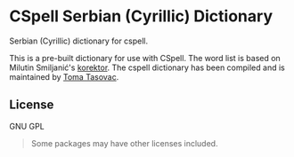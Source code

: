 # CSpell Serbian (Cyrillic) Dictionary

Serbian (Cyrillic) dictionary for cspell.

This is a pre-built dictionary for use with CSpell. The word list is based on
Milutin Smiljanić's [korektor](https://github.com/msmiljan/korektor). The cspell
dictionary has been compiled and is maintained by [Toma
Tasovac](https://github.com/ttasovac).

<!--- @@inject: ../../static/requirements.md --->

<!--- @@inject: ./static/install.md --->

<!--- @@inject: ../../static/contributing.md --->

## License

GNU GPL

> Some packages may have other licenses included.

<!--- cspell:words  Milutin Smiljanić Smiljanić's korektor Toma Tasovac --->

<!--- @@inject: ../../static/footer.md --->

